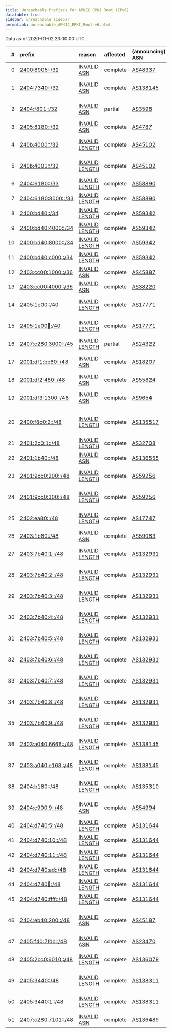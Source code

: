 ```yaml
---
title: Unreachable Prefixes for APNIC RPKI Root (IPv6)
datatable: true
sidebar: unreachable_sidebar
permalink: unreachable_APNIC_RPKI_Root-v6.html
---
```


Data as of 2020-01-02 23:00:00 UTC


<div class="datatable-begin"></div>

|   # | prefix                                                           | reason                                                                                                         | affected   | (announcing) ASN                         | AS Name                                                            |   unreachable /48s |
|----:|:-----------------------------------------------------------------|:---------------------------------------------------------------------------------------------------------------|:-----------|:-----------------------------------------|:-------------------------------------------------------------------|-------------------:|
|   0 | [2400:8905::/32](https://stat.ripe.net/2400:8905::/32)           | [INVALID ASN](https://rpki-validator.ripe.net/announcement-preview?asn=AS48337&prefix=2400:8905::/32)          | complete   | [AS48337](unreachable_AS48337-v6.html)   | LINODE-AS - Linode LLC                                             |              65536 |
|   1 | [2404:7340::/32](https://stat.ripe.net/2404:7340::/32)           | [INVALID ASN](https://rpki-validator.ripe.net/announcement-preview?asn=AS138145&prefix=2404:7340::/32)         | complete   | [AS138145](unreachable_AS138145-v6.html) | ADVANCED-AS-AP Advanced Information Company Limited                |              65536 |
|   2 | [2404:f801::/32](https://stat.ripe.net/2404:f801::/32)           | [INVALID ASN](https://rpki-validator.ripe.net/announcement-preview?asn=AS3598&prefix=2404:f801::/32)           | partial    | [AS3598](unreachable_AS3598-v6.html)     | MICROSOFT-CORP-AS - Microsoft Corporation                          |              65536 |
|   3 | [2405:8180::/32](https://stat.ripe.net/2405:8180::/32)           | [INVALID ASN](https://rpki-validator.ripe.net/announcement-preview?asn=AS4787&prefix=2405:8180::/32)           | complete   | [AS4787](unreachable_AS4787-v6.html)     | ASN-CBN PT Cyberindo Aditama                                       |              65536 |
|   4 | [240b:4000::/32](https://stat.ripe.net/240b:4000::/32)           | [INVALID LENGTH](https://rpki-validator.ripe.net/announcement-preview?asn=AS45102&prefix=240b:4000::/32)       | complete   | [AS45102](unreachable_AS45102-v6.html)   | CNNIC-ALIBABA-CN-NET-AP Alibaba China Technology Co.               |              65536 |
|   5 | [240b:4001::/32](https://stat.ripe.net/240b:4001::/32)           | [INVALID LENGTH](https://rpki-validator.ripe.net/announcement-preview?asn=AS45102&prefix=240b:4001::/32)       | complete   | [AS45102](unreachable_AS45102-v6.html)   | CNNIC-ALIBABA-CN-NET-AP Alibaba China Technology Co.               |              65536 |
|   6 | [2404:6180::/33](https://stat.ripe.net/2404:6180::/33)           | [INVALID LENGTH](https://rpki-validator.ripe.net/announcement-preview?asn=AS58890&prefix=2404:6180::/33)       | complete   | [AS58890](unreachable_AS58890-v6.html)   | INFOLINK1-BD InfoLink                                              |              32768 |
|   7 | [2404:6180:8000::/33](https://stat.ripe.net/2404:6180:8000::/33) | [INVALID LENGTH](https://rpki-validator.ripe.net/announcement-preview?asn=AS58890&prefix=2404:6180:8000::/33)  | complete   | [AS58890](unreachable_AS58890-v6.html)   | INFOLINK1-BD InfoLink                                              |              32768 |
|   8 | [2400:bd40::/34](https://stat.ripe.net/2400:bd40::/34)           | [INVALID LENGTH](https://rpki-validator.ripe.net/announcement-preview?asn=AS59342&prefix=2400:bd40::/34)       | complete   | [AS59342](unreachable_AS59342-v6.html)   | BBS-PH ABSATELLITE BBS-                                            |              16384 |
|   9 | [2400:bd40:4000::/34](https://stat.ripe.net/2400:bd40:4000::/34) | [INVALID LENGTH](https://rpki-validator.ripe.net/announcement-preview?asn=AS59342&prefix=2400:bd40:4000::/34)  | complete   | [AS59342](unreachable_AS59342-v6.html)   | BBS-PH ABSATELLITE BBS-                                            |              16384 |
|  10 | [2400:bd40:8000::/34](https://stat.ripe.net/2400:bd40:8000::/34) | [INVALID LENGTH](https://rpki-validator.ripe.net/announcement-preview?asn=AS59342&prefix=2400:bd40:8000::/34)  | complete   | [AS59342](unreachable_AS59342-v6.html)   | BBS-PH ABSATELLITE BBS-                                            |              16384 |
|  11 | [2400:bd40:c000::/34](https://stat.ripe.net/2400:bd40:c000::/34) | [INVALID LENGTH](https://rpki-validator.ripe.net/announcement-preview?asn=AS59342&prefix=2400:bd40:c000::/34)  | complete   | [AS59342](unreachable_AS59342-v6.html)   | BBS-PH ABSATELLITE BBS-                                            |              16384 |
|  12 | [2403:cc00:1000::/36](https://stat.ripe.net/2403:cc00:1000::/36) | [INVALID ASN](https://rpki-validator.ripe.net/announcement-preview?asn=AS45887&prefix=2403:cc00:1000::/36)     | complete   | [AS45887](unreachable_AS45887-v6.html)   | GPLHOST-AS-AP GPLHost LLC                                          |               4096 |
|  13 | [2403:cc00:4000::/36](https://stat.ripe.net/2403:cc00:4000::/36) | [INVALID ASN](https://rpki-validator.ripe.net/announcement-preview?asn=AS38220&prefix=2403:cc00:4000::/36)     | complete   | [AS38220](unreachable_AS38220-v6.html)   | AMAZE-SYD-AS-AP www.amaze.com.au                                   |               4096 |
|  14 | [2405:1e00::/40](https://stat.ripe.net/2405:1e00::/40)           | [INVALID LENGTH](https://rpki-validator.ripe.net/announcement-preview?asn=AS17771&prefix=2405:1e00::/40)       | complete   | [AS17771](unreachable_AS17771-v6.html)   | SOUTHONLINE-AS-AP Southern Online Bio Technologies Ltd             |                256 |
|  15 | [2405:1e00:100::/40](https://stat.ripe.net/2405:1e00:100::/40)   | [INVALID LENGTH](https://rpki-validator.ripe.net/announcement-preview?asn=AS17771&prefix=2405:1e00:100::/40)   | complete   | [AS17771](unreachable_AS17771-v6.html)   | SOUTHONLINE-AS-AP Southern Online Bio Technologies Ltd             |                256 |
|  16 | [2407:c280:3000::/45](https://stat.ripe.net/2407:c280:3000::/45) | [INVALID LENGTH](https://rpki-validator.ripe.net/announcement-preview?asn=AS24322&prefix=2407:c280:3000::/45)  | partial    | [AS24322](unreachable_AS24322-v6.html)   | HOSTLINK-AS-AP HostLink                                            |                  8 |
|  17 | [2001:df1:bb80::/48](https://stat.ripe.net/2001:df1:bb80::/48)   | [INVALID ASN](https://rpki-validator.ripe.net/announcement-preview?asn=AS18207&prefix=2001:df1:bb80::/48)      | complete   | [AS18207](unreachable_AS18207-v6.html)   | YOU-INDIA-AP YOU Broadband &amp; Cable India Ltd.                  |                  1 |
|  18 | [2001:df2:480::/48](https://stat.ripe.net/2001:df2:480::/48)     | [INVALID ASN](https://rpki-validator.ripe.net/announcement-preview?asn=AS55824&prefix=2001:df2:480::/48)       | complete   | [AS55824](unreachable_AS55824-v6.html)   | NKN-CORE-NW NKN Core Network                                       |                  1 |
|  19 | [2001:df3:1300::/48](https://stat.ripe.net/2001:df3:1300::/48)   | [INVALID ASN](https://rpki-validator.ripe.net/announcement-preview?asn=AS9654&prefix=2001:df3:1300::/48)       | complete   | [AS9654](unreachable_AS9654-v6.html)     | MMIX-AS-AP Myanmar Internet Exchange - MMIX                        |                  1 |
|  20 | [2400:f8c0:2::/48](https://stat.ripe.net/2400:f8c0:2::/48)       | [INVALID LENGTH](https://rpki-validator.ripe.net/announcement-preview?asn=AS135517&prefix=2400:f8c0:2::/48)    | complete   | [AS135517](unreachable_AS135517-v6.html) | PANDORA-TECHNOLOGY-AS-AP Pandora Technology                        |                  1 |
|  21 | [2401:2c0:1::/48](https://stat.ripe.net/2401:2c0:1::/48)         | [INVALID LENGTH](https://rpki-validator.ripe.net/announcement-preview?asn=AS32708&prefix=2401:2c0:1::/48)      | complete   | [AS32708](unreachable_AS32708-v6.html)   | ROOTNETWORKS - Root Networks                                       |                  1 |
|  22 | [2401:1b40::/48](https://stat.ripe.net/2401:1b40::/48)           | [INVALID ASN](https://rpki-validator.ripe.net/announcement-preview?asn=AS136555&prefix=2401:1b40::/48)         | complete   | [AS136555](unreachable_AS136555-v6.html) | BKONLINE-AS-AP BK ONLINE                                           |                  1 |
|  23 | [2401:9cc0:200::/48](https://stat.ripe.net/2401:9cc0:200::/48)   | [INVALID LENGTH](https://rpki-validator.ripe.net/announcement-preview?asn=AS59256&prefix=2401:9cc0:200::/48)   | complete   | [AS59256](unreachable_AS59256-v6.html)   | ANSASERVERS Aus Net Servers Australia Pty Ltd                      |                  1 |
|  24 | [2401:9cc0:300::/48](https://stat.ripe.net/2401:9cc0:300::/48)   | [INVALID LENGTH](https://rpki-validator.ripe.net/announcement-preview?asn=AS59256&prefix=2401:9cc0:300::/48)   | complete   | [AS59256](unreachable_AS59256-v6.html)   | ANSASERVERS Aus Net Servers Australia Pty Ltd                      |                  1 |
|  25 | [2402:ea80::/48](https://stat.ripe.net/2402:ea80::/48)           | [INVALID LENGTH](https://rpki-validator.ripe.net/announcement-preview?asn=AS17747&prefix=2402:ea80::/48)       | complete   | [AS17747](unreachable_AS17747-v6.html)   | SITINETWORS-IN-AP SITI NETWORKS LIMITED                            |                  1 |
|  26 | [2403:1b80::/48](https://stat.ripe.net/2403:1b80::/48)           | [INVALID ASN](https://rpki-validator.ripe.net/announcement-preview?asn=AS59083&prefix=2403:1b80::/48)          | complete   | [AS59083](unreachable_AS59083-v6.html)   | KHTECH Shanghai Kuanhui Tech. Co.                                  |                  1 |
|  27 | [2403:7b40:1::/48](https://stat.ripe.net/2403:7b40:1::/48)       | [INVALID LENGTH](https://rpki-validator.ripe.net/announcement-preview?asn=AS132931&prefix=2403:7b40:1::/48)    | complete   | [AS132931](unreachable_AS132931-v6.html) | FICUSTELECOM-AS FICUS TELECOM PRIVATE LIMITED                      |                  1 |
|  28 | [2403:7b40:2::/48](https://stat.ripe.net/2403:7b40:2::/48)       | [INVALID LENGTH](https://rpki-validator.ripe.net/announcement-preview?asn=AS132931&prefix=2403:7b40:2::/48)    | complete   | [AS132931](unreachable_AS132931-v6.html) | FICUSTELECOM-AS FICUS TELECOM PRIVATE LIMITED                      |                  1 |
|  29 | [2403:7b40:3::/48](https://stat.ripe.net/2403:7b40:3::/48)       | [INVALID LENGTH](https://rpki-validator.ripe.net/announcement-preview?asn=AS132931&prefix=2403:7b40:3::/48)    | complete   | [AS132931](unreachable_AS132931-v6.html) | FICUSTELECOM-AS FICUS TELECOM PRIVATE LIMITED                      |                  1 |
|  30 | [2403:7b40:4::/48](https://stat.ripe.net/2403:7b40:4::/48)       | [INVALID LENGTH](https://rpki-validator.ripe.net/announcement-preview?asn=AS132931&prefix=2403:7b40:4::/48)    | complete   | [AS132931](unreachable_AS132931-v6.html) | FICUSTELECOM-AS FICUS TELECOM PRIVATE LIMITED                      |                  1 |
|  31 | [2403:7b40:5::/48](https://stat.ripe.net/2403:7b40:5::/48)       | [INVALID LENGTH](https://rpki-validator.ripe.net/announcement-preview?asn=AS132931&prefix=2403:7b40:5::/48)    | complete   | [AS132931](unreachable_AS132931-v6.html) | FICUSTELECOM-AS FICUS TELECOM PRIVATE LIMITED                      |                  1 |
|  32 | [2403:7b40:6::/48](https://stat.ripe.net/2403:7b40:6::/48)       | [INVALID LENGTH](https://rpki-validator.ripe.net/announcement-preview?asn=AS132931&prefix=2403:7b40:6::/48)    | complete   | [AS132931](unreachable_AS132931-v6.html) | FICUSTELECOM-AS FICUS TELECOM PRIVATE LIMITED                      |                  1 |
|  33 | [2403:7b40:7::/48](https://stat.ripe.net/2403:7b40:7::/48)       | [INVALID LENGTH](https://rpki-validator.ripe.net/announcement-preview?asn=AS132931&prefix=2403:7b40:7::/48)    | complete   | [AS132931](unreachable_AS132931-v6.html) | FICUSTELECOM-AS FICUS TELECOM PRIVATE LIMITED                      |                  1 |
|  34 | [2403:7b40:8::/48](https://stat.ripe.net/2403:7b40:8::/48)       | [INVALID LENGTH](https://rpki-validator.ripe.net/announcement-preview?asn=AS132931&prefix=2403:7b40:8::/48)    | complete   | [AS132931](unreachable_AS132931-v6.html) | FICUSTELECOM-AS FICUS TELECOM PRIVATE LIMITED                      |                  1 |
|  35 | [2403:7b40:9::/48](https://stat.ripe.net/2403:7b40:9::/48)       | [INVALID LENGTH](https://rpki-validator.ripe.net/announcement-preview?asn=AS132931&prefix=2403:7b40:9::/48)    | complete   | [AS132931](unreachable_AS132931-v6.html) | FICUSTELECOM-AS FICUS TELECOM PRIVATE LIMITED                      |                  1 |
|  36 | [2403:a040:6666::/48](https://stat.ripe.net/2403:a040:6666::/48) | [INVALID LENGTH](https://rpki-validator.ripe.net/announcement-preview?asn=AS138145&prefix=2403:a040:6666::/48) | complete   | [AS138145](unreachable_AS138145-v6.html) | ADVANCED-AS-AP Advanced Information Company Limited                |                  1 |
|  37 | [2403:a040:e168::/48](https://stat.ripe.net/2403:a040:e168::/48) | [INVALID LENGTH](https://rpki-validator.ripe.net/announcement-preview?asn=AS138145&prefix=2403:a040:e168::/48) | complete   | [AS138145](unreachable_AS138145-v6.html) | ADVANCED-AS-AP Advanced Information Company Limited                |                  1 |
|  38 | [2404:b180::/48](https://stat.ripe.net/2404:b180::/48)           | [INVALID LENGTH](https://rpki-validator.ripe.net/announcement-preview?asn=AS135310&prefix=2404:b180::/48)      | complete   | [AS135310](unreachable_AS135310-v6.html) | INSPIREBROADBAND-AS-AP Inspire Broadband Limited                   |                  1 |
|  39 | [2404:c900:9::/48](https://stat.ripe.net/2404:c900:9::/48)       | [INVALID ASN](https://rpki-validator.ripe.net/announcement-preview?asn=AS54994&prefix=2404:c900:9::/48)        | complete   | [AS54994](unreachable_AS54994-v6.html)   | QUANTILNETWORKS - QUANTIL NETWORKS INC                             |                  1 |
|  40 | [2404:d740:5::/48](https://stat.ripe.net/2404:d740:5::/48)       | [INVALID LENGTH](https://rpki-validator.ripe.net/announcement-preview?asn=AS131644&prefix=2404:d740:5::/48)    | complete   | [AS131644](unreachable_AS131644-v6.html) | ZENDONGINFO-NET Zhendong Information                               |                  1 |
|  41 | [2404:d740:10::/48](https://stat.ripe.net/2404:d740:10::/48)     | [INVALID LENGTH](https://rpki-validator.ripe.net/announcement-preview?asn=AS131644&prefix=2404:d740:10::/48)   | complete   | [AS131644](unreachable_AS131644-v6.html) | ZENDONGINFO-NET Zhendong Information                               |                  1 |
|  42 | [2404:d740:11::/48](https://stat.ripe.net/2404:d740:11::/48)     | [INVALID LENGTH](https://rpki-validator.ripe.net/announcement-preview?asn=AS131644&prefix=2404:d740:11::/48)   | complete   | [AS131644](unreachable_AS131644-v6.html) | ZENDONGINFO-NET Zhendong Information                               |                  1 |
|  43 | [2404:d740:ad::/48](https://stat.ripe.net/2404:d740:ad::/48)     | [INVALID LENGTH](https://rpki-validator.ripe.net/announcement-preview?asn=AS131644&prefix=2404:d740:ad::/48)   | complete   | [AS131644](unreachable_AS131644-v6.html) | ZENDONGINFO-NET Zhendong Information                               |                  1 |
|  44 | [2404:d740:100::/48](https://stat.ripe.net/2404:d740:100::/48)   | [INVALID LENGTH](https://rpki-validator.ripe.net/announcement-preview?asn=AS131644&prefix=2404:d740:100::/48)  | complete   | [AS131644](unreachable_AS131644-v6.html) | ZENDONGINFO-NET Zhendong Information                               |                  1 |
|  45 | [2404:d740:ffff::/48](https://stat.ripe.net/2404:d740:ffff::/48) | [INVALID LENGTH](https://rpki-validator.ripe.net/announcement-preview?asn=AS131644&prefix=2404:d740:ffff::/48) | complete   | [AS131644](unreachable_AS131644-v6.html) | ZENDONGINFO-NET Zhendong Information                               |                  1 |
|  46 | [2404:eb40:200::/48](https://stat.ripe.net/2404:eb40:200::/48)   | [INVALID ASN](https://rpki-validator.ripe.net/announcement-preview?asn=AS45187&prefix=2404:eb40:200::/48)      | complete   | [AS45187](unreachable_AS45187-v6.html)   | RACKSPACE-AP Rackspace IT Hosting AS IT Hosting Provider Hong Kong |                  1 |
|  47 | [2405:f40:7fdd::/48](https://stat.ripe.net/2405:f40:7fdd::/48)   | [INVALID ASN](https://rpki-validator.ripe.net/announcement-preview?asn=AS23470&prefix=2405:f40:7fdd::/48)      | complete   | [AS23470](unreachable_AS23470-v6.html)   | RELIABLESITE - ReliableSite.Net LLC                                |                  1 |
|  48 | [2405:2cc0:6010::/48](https://stat.ripe.net/2405:2cc0:6010::/48) | [INVALID LENGTH](https://rpki-validator.ripe.net/announcement-preview?asn=AS136079&prefix=2405:2cc0:6010::/48) | complete   | [AS136079](unreachable_AS136079-v6.html) | IDNIC-AMIKOM-AS-ID STMIK Amikom Yogyakarta                         |                  1 |
|  49 | [2405:3440::/48](https://stat.ripe.net/2405:3440::/48)           | [INVALID LENGTH](https://rpki-validator.ripe.net/announcement-preview?asn=AS138311&prefix=2405:3440::/48)      | complete   | [AS138311](unreachable_AS138311-v6.html) | LIMERICK-AS-IN Limerick Technologies Pvt Ltd                       |                  1 |
|  50 | [2405:3440:1::/48](https://stat.ripe.net/2405:3440:1::/48)       | [INVALID LENGTH](https://rpki-validator.ripe.net/announcement-preview?asn=AS138311&prefix=2405:3440:1::/48)    | complete   | [AS138311](unreachable_AS138311-v6.html) | LIMERICK-AS-IN Limerick Technologies Pvt Ltd                       |                  1 |
|  51 | [2407:c280:7101::/48](https://stat.ripe.net/2407:c280:7101::/48) | [INVALID ASN](https://rpki-validator.ripe.net/announcement-preview?asn=AS136489&prefix=2407:c280:7101::/48)    | complete   | [AS136489](unreachable_AS136489-v6.html) | OVERFLOW-AS-AP Overflow Internet                                   |                  1 |

<div class="datatable-end"></div>